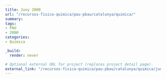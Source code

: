 ```yaml
---
title: Juny 2000
url: "/recursos-fisica-quimica/pau-pbau/catalunya/quimica/"
summary:
tags:
- PAU
- 2000
categories:
- Química

_build:
  render: never

# Optional external URL for project (replaces project detail page).
external_link: "/recursos-fisica-quimica/pau-pbau/catalunya/quimica/juny-2000.pdf"
---
```

